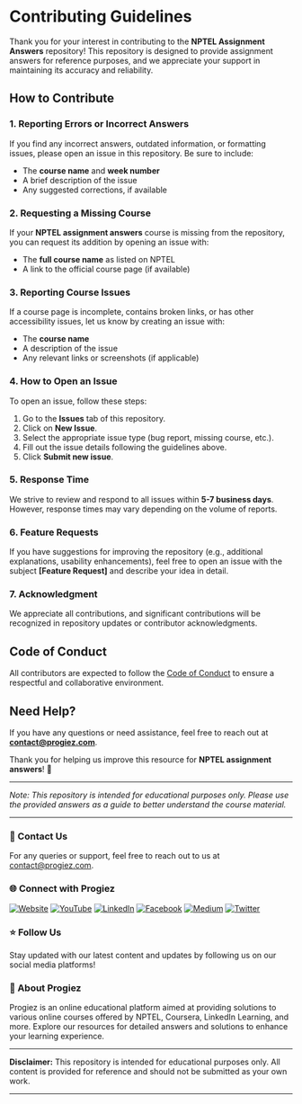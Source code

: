 # Contributing Guidelines

Thank you for your interest in contributing to the **NPTEL Assignment Answers** repository! This repository is designed to provide assignment answers for reference purposes, and we appreciate your support in maintaining its accuracy and reliability.

## How to Contribute

### 1. Reporting Errors or Incorrect Answers
If you find any incorrect answers, outdated information, or formatting issues, please open an issue in this repository. Be sure to include:
- The **course name** and **week number**
- A brief description of the issue
- Any suggested corrections, if available

### 2. Requesting a Missing Course
If your **NPTEL assignment answers** course is missing from the repository, you can request its addition by opening an issue with:
- The **full course name** as listed on NPTEL
- A link to the official course page (if available)

### 3. Reporting Course Issues
If a course page is incomplete, contains broken links, or has other accessibility issues, let us know by creating an issue with:
- The **course name**
- A description of the issue
- Any relevant links or screenshots (if applicable)

### 4. How to Open an Issue
To open an issue, follow these steps:
1. Go to the **Issues** tab of this repository.
2. Click on **New Issue**.
3. Select the appropriate issue type (bug report, missing course, etc.).
4. Fill out the issue details following the guidelines above.
5. Click **Submit new issue**.

### 5. Response Time
We strive to review and respond to all issues within **5-7 business days**. However, response times may vary depending on the volume of reports.

### 6. Feature Requests
If you have suggestions for improving the repository (e.g., additional explanations, usability enhancements), feel free to open an issue with the subject **[Feature Request]** and describe your idea in detail.

### 7. Acknowledgment
We appreciate all contributions, and significant contributions will be recognized in repository updates or contributor acknowledgments.

## Code of Conduct
All contributors are expected to follow the [Code of Conduct](CODE_OF_CONDUCT.md) to ensure a respectful and collaborative environment.

## Need Help?
If you have any questions or need assistance, feel free to reach out at **contact@progiez.com**.

Thank you for helping us improve this resource for **NPTEL assignment answers**! 🚀

---

*Note: This repository is intended for educational purposes only. Please use the provided answers as a guide to better understand the course material.*

---

### 📧 Contact Us

For any queries or support, feel free to reach out to us at [contact@progiez.com](mailto:contact@progiez.com).

### 🌐 Connect with Progiez

[![Website](https://img.shields.io/badge/Website-progiez.com-blue)](https://progiez.com)
[![YouTube](https://img.shields.io/badge/YouTube-@progiez-red)](https://www.youtube.com/@progiez?sub_confirmation=1)
[![LinkedIn](https://img.shields.io/badge/LinkedIn-@progiez-blue)](https://www.linkedin.com/company/progiez)
[![Facebook](https://img.shields.io/badge/Facebook-@progiez-blue)](https://www.facebook.com/progiez)
[![Medium](https://img.shields.io/badge/Medium-@progiez-black)](https://progiez.medium.com/)
[![Twitter](https://img.shields.io/badge/Twitter-@progiez__-blue)](https://twitter.com/progiez_)

### ⭐️ Follow Us

Stay updated with our latest content and updates by following us on our social media platforms!

### 🚀 About Progiez

Progiez is an online educational platform aimed at providing solutions to various online courses offered by NPTEL, Coursera, LinkedIn Learning, and more. Explore our resources for detailed answers and solutions to enhance your learning experience.

---

**Disclaimer:** This repository is intended for educational purposes only. All content is provided for reference and should not be submitted as your own work.

---
